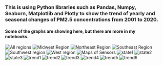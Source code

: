 ### This is using Python libraries such as Pandas, Numpy, Seaborn, Matplotlib and Plotly to show the trend of yearly and seasonal changes of PM2.5 concentrations from 2001 to 2020. 
#### Some of the graphs are showing here, but there are more in my notebooks.
<img src="https://github.com/Wenhuan2516/Air-Quality-Indexes-and-Suicide-Rates/blob/main/AllRegion.png" alt="All regions" title="All Regions">
<img src="https://github.com/Wenhuan2516/Air-Quality-Indexes-and-Suicide-Rates/blob/main/MidwestRegion.png" alt="Midwest Region" title="Midwest region">
<img src="https://github.com/Wenhuan2516/Air-Quality-Indexes-and-Suicide-Rates/blob/main/NortheastRegion.png" alt="Northeast Region" title="Northeast Region">
<img src="https://github.com/Wenhuan2516/Air-Quality-Indexes-and-Suicide-Rates/blob/main/SoutheastRegion.png" alt="Southeast Region" title="Sountheast Region">
<img src="https://github.com/Wenhuan2516/Air-Quality-Indexes-and-Suicide-Rates/blob/main/SouthwestRegion.png" alt="Southwest region" title="Sounth Region">
<img src="https://github.com/Wenhuan2516/Air-Quality-Indexes-and-Suicide-Rates/blob/main/WestRegion.png" alt="West region" title="West Region">
<img src="https://github.com/Wenhuan2516/Air-Quality-Indexes-and-Suicide-Rates/blob/main/map1.png" alt="Maps of Sensors" title="Sensors">
<img src="https://github.com/Wenhuan2516/Air-Quality-Indexes-and-Suicide-Rates/blob/main/state1.png" alt="state1" title="state1">
<img src="https://github.com/Wenhuan2516/Air-Quality-Indexes-and-Suicide-Rates/blob/main/state2.png" alt="state2" title="state2">
<img src="https://github.com/Wenhuan2516/Air-Quality-Indexes-and-Suicide-Rates/blob/main/state3.png" alt="state3" title="state3">
<img src="https://github.com/Wenhuan2516/Air-Quality-Indexes-and-Suicide-Rates/blob/main/trend1.png" alt="trend1" title="trend1">
<img src="https://github.com/Wenhuan2516/Air-Quality-Indexes-and-Suicide-Rates/blob/main/trend2.png" alt="trend2" title="trend1">
<img src="https://github.com/Wenhuan2516/Air-Quality-Indexes-and-Suicide-Rates/blob/main/trend3.png" alt="trend3" title="trend1">
<img src="https://github.com/Wenhuan2516/Air-Quality-Indexes-and-Suicide-Rates/blob/main/trend4.png" alt="trend4" title="trend1">
<img src="https://github.com/Wenhuan2516/Air-Quality-Indexes-and-Suicide-Rates/blob/main/trend5.png" alt="trend5" title="trend1">
<img src="https://github.com/Wenhuan2516/Air-Quality-Indexes-and-Suicide-Rates/blob/main/trend6.png" alt="trend6" title="trend1">
